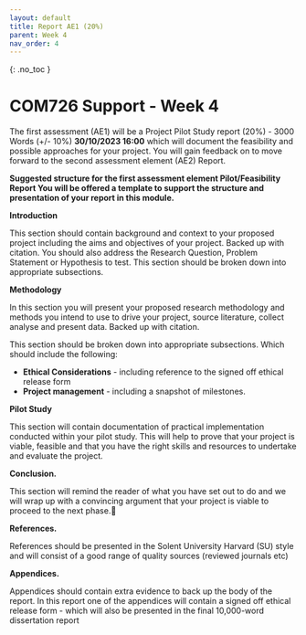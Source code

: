 ```yaml
---
layout: default
title: Report AE1 (20%)
parent: Week 4
nav_order: 4
---
```

{: .no_toc }

# COM726 Support - Week 4

The first assessment (AE1) will be a Project Pilot Study report (20%) - 3000 Words (+/- 10%) **30/10/2023 16:00** which will document the feasibility and possible approaches for your project. You will gain feedback on to move forward to the second assessment element (AE2) Report.

**Suggested structure for the first assessment element Pilot/Feasibility Report You will be offered a template to support the structure and presentation of your report in this module.**

**Introduction**

This section should contain background and context to your proposed project including the aims and objectives of your project. Backed up with citation.
You should also address the Research Question, Problem Statement or Hypothesis to test. This section should be broken down into appropriate subsections.

**Methodology**

In this section you will present your proposed research methodology and methods you intend to use to drive your project, source literature, collect analyse and present data. Backed up with citation.

This section should be broken down into appropriate subsections. Which should include the following:

* **Ethical Considerations** - including reference to the signed off ethical release form
* **Project management** - including a snapshot of milestones.

**Pilot Study**

This section will contain documentation of practical implementation conducted within your pilot study. This will help to prove that your project is viable, feasible and that you have the right skills and resources to undertake and evaluate the project.

**Conclusion.**

This section will remind the reader of what you have set out to do and we will wrap up with a convincing argument that your project is viable to proceed to the next phase.

**References.**

References should be presented in the Solent University Harvard (SU) style and will consist of a good range of quality sources (reviewed journals etc)

**Appendices.**

Appendices should contain extra evidence to back up the body of the report. In this report one of the appendices will contain a signed off ethical release form - which will also be presented in the final 10,000-word dissertation report



